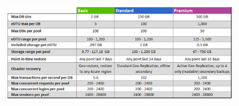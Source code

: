 ![Dienstebenen für Pools für elastische Datenbanken](./media/sql-database-service-tiers-table-elastic-db-pools/sql-database-service-tiers-table-elastic-db-pools.png)

<!---HONumber=Nov15_HO2-->